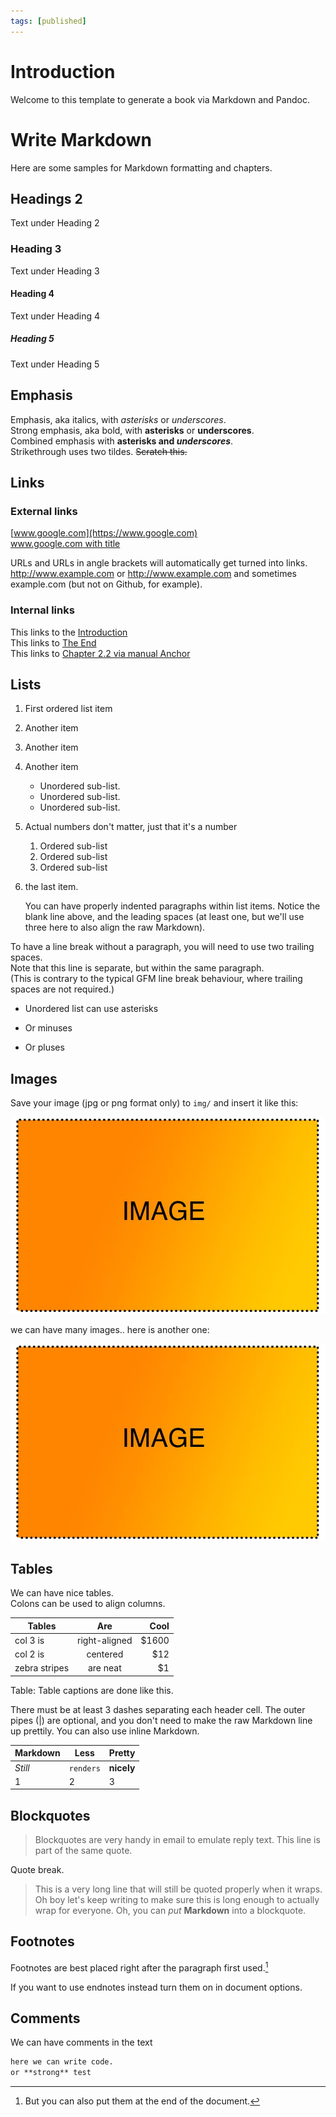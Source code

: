 ```yaml
---
tags: [published]
---
```

# Introduction

Welcome to this template to generate a book via Markdown and Pandoc.


# Write Markdown

Here are some samples for Markdown formatting and chapters.

## Headings 2

Text under Heading 2

### Heading 3

Text under Heading 3

#### Heading 4

Text under Heading 4

##### Heading 5

Text under Heading 5

## Emphasis

Emphasis, aka italics, with *asterisks* or _underscores_.  
Strong emphasis, aka bold, with **asterisks** or __underscores__.  
Combined emphasis with **asterisks and _underscores_**.  
Strikethrough uses two tildes. ~~Scratch this.~~  

## Links

### External links
[www.google.com](https://www.google.com)  
[www.google.com with title](https://www.google.com "Google's Homepage")  

URLs and URLs in angle brackets will automatically get turned into links.
http://www.example.com or <http://www.example.com> and sometimes
example.com (but not on Github, for example).

### Internal links
This links to the [Introduction](#introduction)  
This links to [The End](#the-end)  
This links to [Chapter 2.2 via manual Anchor](#chap22_anchor)  

## Lists

1. First ordered list item
2. Another item
3. Another item
4. Another item
   - Unordered sub-list.
   - Unordered sub-list.
   - Unordered sub-list.
1. Actual numbers don't matter, just that it's a number
   1. Ordered sub-list
   1. Ordered sub-list
   1. Ordered sub-list
4. the last item.

   You can have properly indented paragraphs within list items. Notice the blank line above, and the leading spaces (at least one, but we'll use three here to also align the raw Markdown).

To have a line break without a paragraph, you will need to use two trailing spaces.  
Note that this line is separate, but within the same paragraph.  
(This is contrary to the typical GFM line break behaviour, where trailing spaces are not required.)

* Unordered list can use asterisks
- Or minuses
+ Or pluses

## Images

Save your image (jpg or png format only) to `img/` and insert it like this:

![Figure 1 caption text](img/image.jpg "Image Title Text 1")

we can have many images.. here is another one:

![Figure 2 caption text](img/image.jpg "Image Title Text 2")

## Tables

We can have nice tables.  
Colons can be used to align columns.  

| Tables        | Are           | Cool  |
| ------------- |:-------------:| -----:|
| col 3 is      | right-aligned | $1600 |
| col 2 is      | centered      |   $12 |
| zebra stripes | are neat      |    $1 |

Table: Table captions are done like this.

There must be at least 3 dashes separating each header cell.
The outer pipes (|) are optional, and you don't need to make the
raw Markdown line up prettily. You can also use inline Markdown.

Markdown | Less | Pretty
--- | --- | ---
*Still* | `renders` | **nicely**
1 | 2 | 3

## Blockquotes

> Blockquotes are very handy in email to emulate reply text.
> This line is part of the same quote.

Quote break.

> This is a very long line that will still be quoted properly when it wraps. Oh boy let's keep writing to make sure this is long enough to actually wrap for everyone. Oh, you can *put* **Markdown** into a blockquote.


## Footnotes

Footnotes are best placed right after the paragraph first used.[^footnote]

[^footnote]: But you can also put them at the end of the document.

If you want to use endnotes instead turn them on in document options.


## Comments

We can have comments in the text

<!-- Comments are not shown in the final PDF -->

```markdown
here we can write code.  
or **strong** test
```
